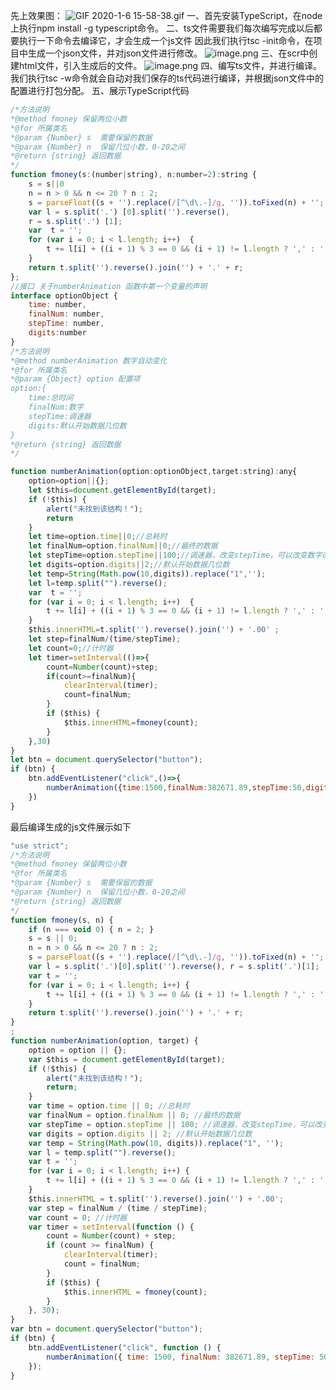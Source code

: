 先上效果图：
![GIF 2020-1-6 15-58-38.gif](https://upload-images.jianshu.io/upload_images/11146777-1d802e0a8d1be1d2.gif?imageMogr2/auto-orient/strip)
一、首先安装TypeScript，在node上执行npm install -g typescript命令。
二、ts文件需要我们每次编写完成以后都要执行一下命令去编译它，才会生成一个js文件
        因此我们执行tsc -init命令，在项目中生成一个json文件，并对json文件进行修改。
        ![image.png](https://upload-images.jianshu.io/upload_images/11146777-482658d992dd5644.png?imageMogr2/auto-orient/strip%7CimageView2/2/w/1240)
三、在scr中创建html文件，引入生成后的文件。
        ![image.png](https://upload-images.jianshu.io/upload_images/11146777-879badf815de3ec6.png?imageMogr2/auto-orient/strip%7CimageView2/2/w/1240)
四、编写ts文件，并进行编译。我们执行tsc -w命令就会自动对我们保存的ts代码进行编译，并根据json文件中的配置进行打包分配。
五、展示TypeScript代码
```js
/*方法说明
*@method fmoney 保留两位小数
*@for 所属类名
*@param {Number} s  需要保留的数据
*@param {Number} n  保留几位小数，0-20之间
*@return {string} 返回数据
*/
function fmoney(s:(number|string), n:number=2):string {
    s = s||0
    n = n > 0 && n <= 20 ? n : 2;
    s = parseFloat((s + '').replace(/[^\d\.-]/g, '')).toFixed(n) + '';
    var l = s.split('.') [0].split('').reverse(),
    r = s.split('.') [1];
    var  t = '';
    for (var i = 0; i < l.length; i++)  {
        t += l[i] + ((i + 1) % 3 == 0 && (i + 1) != l.length ? ',' : '');
    }
    return t.split('').reverse().join('') + '.' + r;
};
//接口 关于numberAnimation 函数中第一个变量的声明
interface optionObject { 
    time: number,
    finalNum: number,
    stepTime: number,
    digits:number
}
/*方法说明
*@method numberAnimation 数字自动变化
*@for 所属类名
*@param {Object} option 配置项
option:{
    time:总时间
    finalNum:数字
    stepTime:调速器
    digits:默认开始数据几位数
}
*@return {string} 返回数据
*/

function numberAnimation(option:optionObject,target:string):any{
    option=option||{};
    let $this=document.getElementById(target);
    if (!$this) { 
        alert("未找到该结构！");
        return
    }
    let time=option.time||0;//总耗时
    let finalNum=option.finalNum||0;//最终的数据
    let stepTime=option.stepTime||100;//调速器，改变stepTime，可以改变数字改变的速率
    let digits=option.digits||2;//默认开始数据几位数
    let temp=String(Math.pow(10,digits)).replace("1",'');
    let l=temp.split("").reverse();
    var  t = '';
    for (var i = 0; i < l.length; i++)  {
        t += l[i] + ((i + 1) % 3 == 0 && (i + 1) != l.length ? ',' : '');
    }
    $this.innerHTML=t.split('').reverse().join('') + '.00' ;
    let step=finalNum/(time/stepTime);
    let count=0;//计时器
    let timer=setInterval(()=>{
        count=Number(count)+step;
        if(count>=finalNum){
            clearInterval(timer);
            count=finalNum;
        }
        if ($this) { 
            $this.innerHTML=fmoney(count);
        }
    },30)
}
let btn = document.querySelector("button");
if (btn) { 
    btn.addEventListener("click",()=>{
        numberAnimation({time:1500,finalNum:382671.89,stepTime:50,digits:5},'time');        
    })
}
```
最后编译生成的js文件展示如下
```js
"use strict";
/*方法说明
*@method fmoney 保留两位小数
*@for 所属类名
*@param {Number} s  需要保留的数据
*@param {Number} n  保留几位小数，0-20之间
*@return {string} 返回数据
*/
function fmoney(s, n) {
    if (n === void 0) { n = 2; }
    s = s || 0;
    n = n > 0 && n <= 20 ? n : 2;
    s = parseFloat((s + '').replace(/[^\d\.-]/g, '')).toFixed(n) + '';
    var l = s.split('.')[0].split('').reverse(), r = s.split('.')[1];
    var t = '';
    for (var i = 0; i < l.length; i++) {
        t += l[i] + ((i + 1) % 3 == 0 && (i + 1) != l.length ? ',' : '');
    }
    return t.split('').reverse().join('') + '.' + r;
}
;
function numberAnimation(option, target) {
    option = option || {};
    var $this = document.getElementById(target);
    if (!$this) {
        alert("未找到该结构！");
        return;
    }
    var time = option.time || 0; //总耗时
    var finalNum = option.finalNum || 0; //最终的数据
    var stepTime = option.stepTime || 100; //调速器，改变stepTime，可以改变数字改变的速率
    var digits = option.digits || 2; //默认开始数据几位数
    var temp = String(Math.pow(10, digits)).replace("1", '');
    var l = temp.split("").reverse();
    var t = '';
    for (var i = 0; i < l.length; i++) {
        t += l[i] + ((i + 1) % 3 == 0 && (i + 1) != l.length ? ',' : '');
    }
    $this.innerHTML = t.split('').reverse().join('') + '.00';
    var step = finalNum / (time / stepTime);
    var count = 0; //计时器
    var timer = setInterval(function () {
        count = Number(count) + step;
        if (count >= finalNum) {
            clearInterval(timer);
            count = finalNum;
        }
        if ($this) {
            $this.innerHTML = fmoney(count);
        }
    }, 30);
}
var btn = document.querySelector("button");
if (btn) {
    btn.addEventListener("click", function () {
        numberAnimation({ time: 1500, finalNum: 382671.89, stepTime: 50, digits: 5 }, 'time');
    });
}

```


